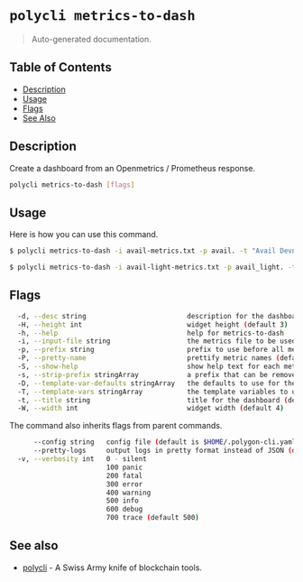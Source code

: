 # `polycli metrics-to-dash`

> Auto-generated documentation.

## Table of Contents

- [Description](#description)
- [Usage](#usage)
- [Flags](#flags)
- [See Also](#see-also)

## Description

Create a dashboard from an Openmetrics / Prometheus response.

```bash
polycli metrics-to-dash [flags]
```

## Usage

Here is how you can use this command.

```bash
$ polycli metrics-to-dash -i avail-metrics.txt -p avail. -t "Avail Devnet Dashboard" -T basedn -D devnet01.avail.polygon.private -T host -D validator-001 -s substrate_ -s sub_ -P true -S true

$ polycli metrics-to-dash -i avail-light-metrics.txt -p avail_light. -t "Avail Light Devnet Dashboard" -T basedn -D devnet01.avail.polygon.private -T host -D validator-001 -s substrate_ -s sub_ -P true -S true
```

## Flags

```bash
  -d, --desc string                         description for the dashboard (default "Polycli Dashboard")
  -H, --height int                          widget height (default 3)
  -h, --help                                help for metrics-to-dash
  -i, --input-file string                   the metrics file to be used
  -p, --prefix string                       prefix to use before all metrics
  -P, --pretty-name                         prettify metric names (default true)
  -S, --show-help                           show help text for each metric
  -s, --strip-prefix stringArray            a prefix that can be removed from the metrics
  -D, --template-var-defaults stringArray   the defaults to use for the template variables
  -T, --template-vars stringArray           the template variables to use for the dashboard
  -t, --title string                        title for the dashboard (default "Polycli Dashboard")
  -W, --width int                           widget width (default 4)
```

The command also inherits flags from parent commands.

```bash
      --config string   config file (default is $HOME/.polygon-cli.yaml)
      --pretty-logs     output logs in pretty format instead of JSON (default true)
  -v, --verbosity int   0 - silent
                        100 panic
                        200 fatal
                        300 error
                        400 warning
                        500 info
                        600 debug
                        700 trace (default 500)
```

## See also

- [polycli](polycli.md) - A Swiss Army knife of blockchain tools.
